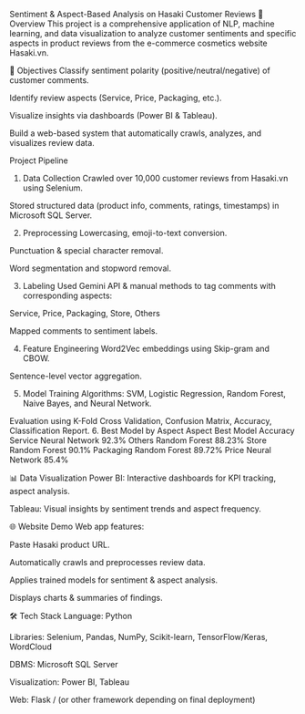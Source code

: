 Sentiment & Aspect-Based Analysis on Hasaki Customer Reviews
📌 Overview
This project is a comprehensive application of NLP, machine learning, and data visualization to analyze customer sentiments and specific aspects in product reviews from the e-commerce cosmetics website Hasaki.vn.

🎯 Objectives
Classify sentiment polarity (positive/neutral/negative) of customer comments.

Identify review aspects (Service, Price, Packaging, etc.).

Visualize insights via dashboards (Power BI & Tableau).

Build a web-based system that automatically crawls, analyzes, and visualizes review data.

Project Pipeline
1. Data Collection
Crawled over 10,000 customer reviews from Hasaki.vn using Selenium.

Stored structured data (product info, comments, ratings, timestamps) in Microsoft SQL Server.

2. Preprocessing
Lowercasing, emoji-to-text conversion.

Punctuation & special character removal.

Word segmentation and stopword removal.

3. Labeling
Used Gemini API & manual methods to tag comments with corresponding aspects:

Service, Price, Packaging, Store, Others

Mapped comments to sentiment labels.

4. Feature Engineering
Word2Vec embeddings using Skip-gram and CBOW.

Sentence-level vector aggregation.

5. Model Training
Algorithms: SVM, Logistic Regression, Random Forest, Naive Bayes, and Neural Network.

Evaluation using K-Fold Cross Validation, Confusion Matrix, Accuracy, Classification Report.
6. Best Model by Aspect
Aspect	Best Model	Accuracy
Service	Neural Network	92.3%
Others	Random Forest	88.23%
Store	Random Forest	90.1%
Packaging	Random Forest	89.72%
Price	Neural Network	85.4%

📊 Data Visualization
Power BI: Interactive dashboards for KPI tracking, aspect analysis.

Tableau: Visual insights by sentiment trends and aspect frequency.

🌐 Website Demo
Web app features:

Paste Hasaki product URL.

Automatically crawls and preprocesses review data.

Applies trained models for sentiment & aspect analysis.

Displays charts & summaries of findings.

🛠️ Tech Stack
Language: Python

Libraries: Selenium, Pandas, NumPy, Scikit-learn, TensorFlow/Keras, WordCloud

DBMS: Microsoft SQL Server

Visualization: Power BI, Tableau

Web: Flask / (or other framework depending on final deployment)
